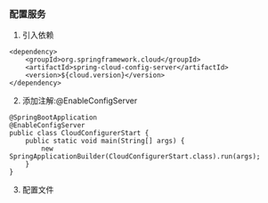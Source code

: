 ### 配置服务
1. 引入依赖
```
<dependency>
    <groupId>org.springframework.cloud</groupId>
    <artifactId>spring-cloud-config-server</artifactId>
    <version>${cloud.version}</version>
</dependency>
```

2. 添加注解:@EnableConfigServer
```
@SpringBootApplication
@EnableConfigServer
public class CloudConfigurerStart {
    public static void main(String[] args) {
        new SpringApplicationBuilder(CloudConfigurerStart.class).run(args);
    }
}
```

3. 配置文件
